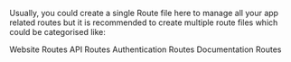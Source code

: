 Usually, you could create a single Route file here to manage all your app related routes but it is recommended to create multiple route files which could be categorised like:

Website Routes
API Routes
Authentication Routes
Documentation Routes